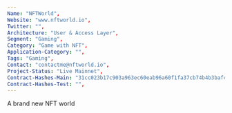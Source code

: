 ```yaml
--- 
Name: "NFTWorld", 
Website: "www.nftworld.io", 
Twitter: "",
Architecture: "User & Access Layer",
Segment: "Gaming",
Category: "Game with NFT",
Application-Category: "",
Tags: "Gaming",
Contact: "contactme@nftworld.io",
Project-Status: "Live Mainnet",
Contract-Hashes-Main: "31cc023b17c903a963ec60eab96a60f1fa37cb74b4b3bafc91a441e0e9d70f97",
Contract-Hashes-Test: "",
--- 
```

<!--lang:en--> 
A brand new NFT world
<!--lang:es--] 

<!--lang:de--] 

<!--lang:fr--] 

<!--lang:pl--] 

<!--lang:uk--] 

[!--lang:*--> 
